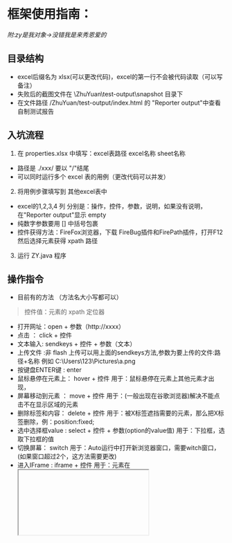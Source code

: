 # 框架使用指南：
*附:zy是我对象->没错我是来秀恩爱的*

## 目录结构
* excel后缀名为 xlsx(可以更改代码)，excel的第一行不会被代码读取（可以写备注）
* 失败后的截图文件在 \ZhuYuan\test-output\snapshot 目录下
* 在文件路径 /ZhuYuan/test-output/index.html 的 "Reporter output"中查看自制测试报告

## 入坑流程
1. 在 properties.xlsx 中填写：excel表路径  	excel名称	sheet名称
  * 路径是 ./xxx/ 要以 "/"结尾
  * 可以同时运行多个 excel 表的用例（更改代码可以并发）
2. 将用例步骤填写到 其他excel表中
  * excel的1,2,3,4 列 分别是：操作，控件，参数，说明，如果没有说明，在"Reporter output"显示 empty
  * 纯数字参数要用 [] 中括号包裹 
  * 控件获得方法：FireFox浏览器，下载 FireBug插件和FirePath插件，打开F12 然后选择元素获得 xpath 路径
3. 运行 ZY.java 程序

## 操作指令
* 目前有的方法 （方法名大小写都可以）
> 控件值：元素的 xpath 定位器
* 打开网址：open 		 + 参数（http://xxxx） 
* 点击 ：		     click	+ 控件
* 文本输入:		    sendkeys   + 控件	+ 参数（文本）					
* 上传文件	:非 flash 上传可以用上面的sendkeys方法,参数为要上传的文件:路径+名称 例如 C:\Users\123\Pictures\a.png
* 按键盘ENTER键 :	    enter											
* 鼠标悬停在元素上：	hover	  + 控件					用于：鼠标悬停在元素上其他元素才出现，
* 屏幕移动到元素 ：	 move	   + 控件					 用于：(一般出现在谷歌浏览器)解决不能点击不在显示区域的元素
* 删除标签和内容：	 delete	   + 控件				 	 用于：被X标签遮挡需要的元素，那么把X标签删除，例：position:fixed;
* 选中选择框value :	   select     + 控件     + 参数(option的value值)	用于：下拉框，选取下拉框的值
* 切换屏幕：		   switch				             用于：Auto运行中打开新浏览器窗口，需要witch窗口，(如果窗口超过2个，这方法需要更改)
* 进入IFrame :	     iframe	+ 控件				     用于：元素在<iframe>或<frame>中要先进入IFrame才能操作元素
* 等待 ：				wait 			 + 参数（时间）单位为:秒			用于：中途暂停，等待页面
* 等待元素出现 :		waitele	 + 控件	 + 参数（时间）单位为:秒			用于：等待未加载完成的元素(比wait智能，只有元素出现就会停止等待)
* 接受警告：			accept											用于：接受弹出的Alert警告框
* 不接受警告：			unaccept										用于：取消弹出的confirm框
* 结束且页面不关闭：	end	
* 富文本框输入：		sendarea										doing

## 断言指令
* 获取文本给参数：		text	 + 控件	 + 参数(自定义名称，例如：A),		 意思是将元素 的文本赋值给 A
* 获取元素属性：		attr	 + 控件	 + 参数(自定义名称)=(属性名称:例如:id,class,style,name), "B=id"的意思是将 id 的属性值给 B
* 断言A等于B:			assert	 		 + A=B							用于:断言(自定义名称的参数)A=(自定义名称的参数)B
* 断言元素文本等于参数:textis 	 + 控件	 + 参数(文本)					用于：判断元素文本内容
* 断言标题等于参数：	titleis  		 + 参数(标题)					用于：判断窗口页面标题


## 需要增加的方法：
* 断言失败：			no
* 图片断言：			imgis
* 数量断言：			numis


## 需要改善
1. 增加并发，
2. 打包运行
3. 浏览器多样
4. 自主性优化
5. 屏幕截图
6. 容错性优化
7. 一键集成 
8. 前端勾选运行

